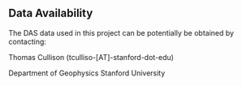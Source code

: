 ## Data Availability
The DAS data used in this project can be potentially be obtained by contacting:

Thomas Cullison (tculliso-\[AT\]-stanford-dot-edu)

Department of Geophysics
Stanford University
